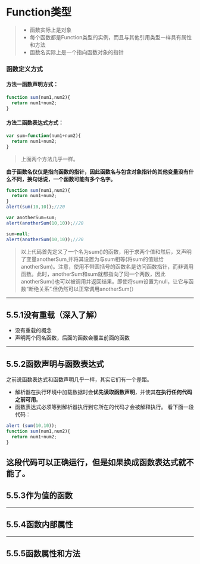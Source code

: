 # Function类型
> - 函数实际上是对象
> - 每个函数都是Function类型的实例，而且与其他引用类型一样具有属性和方法
> - 函数名实际上是一个指向函数对象的指针

### 函数定义方式
#### 方法一函数声明方式：
```javascript
function sum(num1,num2){
  return num1+num2;
}
```
#### 方法二函数表达式方式：
```javascript
var sum=function(num1+num2){
  return num1+num2;
}
```
> 上面两个方法几乎一样。

**由于函数名仅仅是指向函数的指针，因此函数名与包含对象指针的其他变量没有什么不同，换句话说，一个函数可能有多个名字。**
```javascript
function sum(num1,num2){
  return num1+num2;
}
alert(sum(10,10));//20

var anotherSum=sum;
alert(anotherSum(10,10));//20

sum=null;
alert(anotherSum(10,10));//20
```
> 以上代码首先定义了一个名为sum()的函数，用于求两个值和然后，又声明了变量anotherSum,并将其设置为与sum相等(将sum的值赋给anotherSum)。注意，使用不带圆括号的函数名是访问函数指针，而非调用函数。此时，anotherSum和sum就都指向了同一个两数，因此anotherSum()也可以被调用并返回结果。即使将sum设置为null，让它与函数“断绝关系”.但仍然可以正常调用anotherSum(）

---
## 5.5.1没有重载（深入了解）
- 没有重载的概念
- 声明两个同名函数，后面的函数会覆盖前面的函数
---
## 5.5.2函数声明与函数表达式
之前说函数表达式和函数声明几乎一样，其实它们有一个差距。
- 解析器在执行环境中加载数据时会**优先读取函数声明**，并使其**在执行任何代码之前可用**。
- 函数表达式必须等到解析器执行到它所在的代码才会被解释执行。
看下面一段代码：
```javascript
alert (sum(10,10));
function sum(num1,num2){
  return num1+num2;
}
```
这段代码可以正确运行，但是如果换成函数表达式就不能了。
---
## 5.5.3作为值的函数

---
## 5.5.4函数内部属性

---
## 5.5.5函数属性和方法